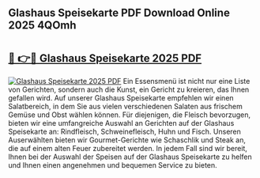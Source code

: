 ## Glashaus Speisekarte PDF Download Online 2025 4QOmh

# <h2><a href="http://gc844o.nevu.top/?p=Glashaus+Speisekarte">🔗 👉🔴 Glashaus Speisekarte 2025 PDF</a></h2>

[![Glashaus Speisekarte 2025 PDF](https://i.imgur.com/dBaPXMq.png)](http://gc844o.nevu.top/?p=Glashaus+Speisekarte)
Ein Essensmenü ist nicht nur eine Liste von Gerichten, sondern auch die Kunst, ein Gericht zu kreieren, das Ihnen gefallen wird. Auf unserer Glashaus Speisekarte empfehlen wir einen Salatbereich, in dem Sie aus vielen verschiedenen Salaten aus frischem Gemüse und Obst wählen können. Für diejenigen, die Fleisch bevorzugen, bieten wir eine umfangreiche Auswahl an Gerichten auf der Glashaus Speisekarte an: Rindfleisch, Schweinefleisch, Huhn und Fisch. Unseren Auserwählten bieten wir Gourmet-Gerichte wie Schaschlik und Steak an, die auf einem alten Feuer zubereitet werden. In jedem Fall sind wir bereit, Ihnen bei der Auswahl der Speisen auf der Glashaus Speisekarte zu helfen und Ihnen einen angenehmen und bequemen Service zu bieten.

